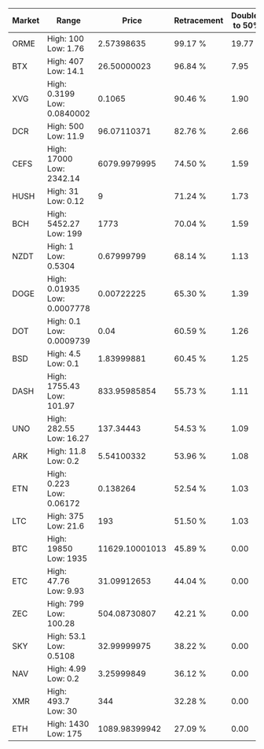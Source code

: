 | Market | Range | Price| Retracement | Doubles to 50% |
| --- | --- | --- | --- | --- |
| ORME | High: 100<br />Low: 1.76 | 2.57398635 | 99.17 % | 19.77 |
| BTX | High: 407<br />Low: 14.1 | 26.50000023 | 96.84 % | 7.95 |
| XVG | High: 0.3199<br />Low: 0.0840002 | 0.1065 | 90.46 % | 1.90 |
| DCR | High: 500<br />Low: 11.9 | 96.07110371 | 82.76 % | 2.66 |
| CEFS | High: 17000<br />Low: 2342.14 | 6079.9979995 | 74.50 % | 1.59 |
| HUSH | High: 31<br />Low: 0.12 | 9 | 71.24 % | 1.73 |
| BCH | High: 5452.27<br />Low: 199 | 1773 | 70.04 % | 1.59 |
| NZDT | High: 1<br />Low: 0.5304 | 0.67999799 | 68.14 % | 1.13 |
| DOGE | High: 0.01935<br />Low: 0.0007778 | 0.00722225 | 65.30 % | 1.39 |
| DOT | High: 0.1<br />Low: 0.0009739 | 0.04 | 60.59 % | 1.26 |
| BSD | High: 4.5<br />Low: 0.1 | 1.83999881 | 60.45 % | 1.25 |
| DASH | High: 1755.43<br />Low: 101.97 | 833.95985854 | 55.73 % | 1.11 |
| UNO | High: 282.55<br />Low: 16.27 | 137.34443 | 54.53 % | 1.09 |
| ARK | High: 11.8<br />Low: 0.2 | 5.54100332 | 53.96 % | 1.08 |
| ETN | High: 0.223<br />Low: 0.06172 | 0.138264 | 52.54 % | 1.03 |
| LTC | High: 375<br />Low: 21.6 | 193 | 51.50 % | 1.03 |
| BTC | High: 19850<br />Low: 1935 | 11629.10001013 | 45.89 % | 0.00 |
| ETC | High: 47.76<br />Low: 9.93 | 31.09912653 | 44.04 % | 0.00 |
| ZEC | High: 799<br />Low: 100.28 | 504.08730807 | 42.21 % | 0.00 |
| SKY | High: 53.1<br />Low: 0.5108 | 32.99999975 | 38.22 % | 0.00 |
| NAV | High: 4.99<br />Low: 0.2 | 3.25999849 | 36.12 % | 0.00 |
| XMR | High: 493.7<br />Low: 30 | 344 | 32.28 % | 0.00 |
| ETH | High: 1430<br />Low: 175 | 1089.98399942 | 27.09 % | 0.00 |
